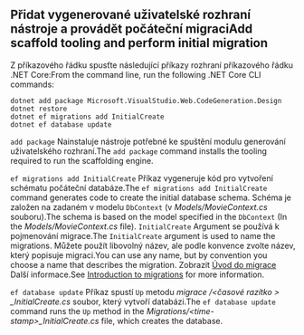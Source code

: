 <a name="cli"></a>
## <a name="add-scaffold-tooling-and-perform-initial-migration"></a><span data-ttu-id="df8d1-101">Přidat vygenerované uživatelské rozhraní nástroje a provádět počáteční migraci</span><span class="sxs-lookup"><span data-stu-id="df8d1-101">Add scaffold tooling and perform initial migration</span></span>

<span data-ttu-id="df8d1-102">Z příkazového řádku spusťte následující příkazy rozhraní příkazového řádku .NET Core:</span><span class="sxs-lookup"><span data-stu-id="df8d1-102">From the command line, run the following .NET Core CLI commands:</span></span>

```console
dotnet add package Microsoft.VisualStudio.Web.CodeGeneration.Design
dotnet restore
dotnet ef migrations add InitialCreate
dotnet ef database update
```

<span data-ttu-id="df8d1-103">`add package` Nainstaluje nástroje potřebné ke spuštění modulu generování uživatelského rozhraní.</span><span class="sxs-lookup"><span data-stu-id="df8d1-103">The `add package` command installs the tooling required to run the scaffolding engine.</span></span>

<span data-ttu-id="df8d1-104">`ef migrations add InitialCreate` Příkaz vygeneruje kód pro vytvoření schématu počáteční databáze.</span><span class="sxs-lookup"><span data-stu-id="df8d1-104">The `ef migrations add InitialCreate` command generates code to create the initial database schema.</span></span> <span data-ttu-id="df8d1-105">Schéma je založen na zadaném v modelu `DbContext` (v *Models/MovieContext.cs* souboru).</span><span class="sxs-lookup"><span data-stu-id="df8d1-105">The schema is based on the model specified in the `DbContext` (In the *Models/MovieContext.cs* file).</span></span> <span data-ttu-id="df8d1-106">`InitialCreate` Argument se používá k pojmenování migrace.</span><span class="sxs-lookup"><span data-stu-id="df8d1-106">The `InitialCreate` argument is used to name the migrations.</span></span> <span data-ttu-id="df8d1-107">Můžete použít libovolný název, ale podle konvence zvolte název, který popisuje migraci.</span><span class="sxs-lookup"><span data-stu-id="df8d1-107">You can use any name, but by convention you choose a name that describes the migration.</span></span> <span data-ttu-id="df8d1-108">Zobrazit [Úvod do migrace](xref:data/ef-mvc/migrations#introduction-to-migrations) Další informace.</span><span class="sxs-lookup"><span data-stu-id="df8d1-108">See [Introduction to migrations](xref:data/ef-mvc/migrations#introduction-to-migrations) for more information.</span></span>

<span data-ttu-id="df8d1-109">`ef database update` Příkaz spustí `Up` metodu *migrace /\<časové razítko > _InitialCreate.cs* soubor, který vytvoří databázi.</span><span class="sxs-lookup"><span data-stu-id="df8d1-109">The `ef database update` command runs the `Up` method in the *Migrations/\<time-stamp>_InitialCreate.cs* file, which creates the database.</span></span>
